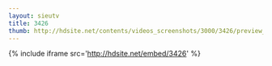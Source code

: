```yaml
---
layout: sieutv
title: 3426
thumb: http://hdsite.net/contents/videos_screenshots/3000/3426/preview_360p.mp4.jpg
---
```

{% include iframe src='http://hdsite.net/embed/3426' %}
 
